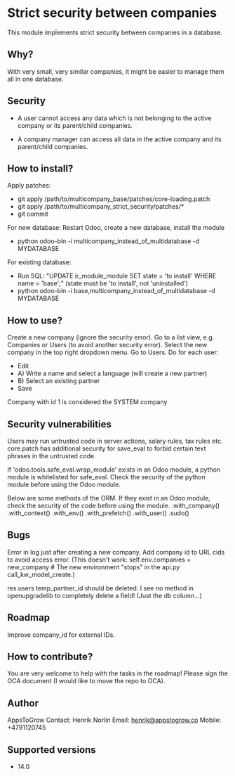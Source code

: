 # Strict security between companies

This module implements strict security between companies in a database.

## Why?

With very small, very similar companies, it might be easier to manage them all in one database.

## Security

- A user cannot access any data which is not belonging to the active company or its parent/child companies.

- A company manager can access all data in the active company and its parent/child companies.

## How to install?

Apply patches:
- git apply /path/to/multicompany_base/patches/core-loading.patch
- git apply /path/to/multicompany_strict_security/patches/*
- git commit

For new database: Restart Odoo, create a new database, install the module
- python odoo-bin -i multicompany_instead_of_multidatabase -d MYDATABASE

For existing database:
- Run SQL: "UPDATE ir_module_module SET state = 'to install' WHERE name = 'base';"
(state must be 'to install', not 'uninstalled')
- python odoo-bin -i base,multicompany_instead_of_multidatabase -d MYDATABASE

## How to use?

Create a new company (ignore the security error).
Go to a list view, e.g. Companies or Users (to avoid another security error).
Select the new company in the top right dropdown menu.
Go to Users.
Do for each user:
- Edit
- A) Write a name and select a language (will create a new partner)
- B) Select an existing partner
- Save

Company with id 1 is considered the SYSTEM company

## Security vulnerabilities

Users may run untrusted code in server actions, salary rules, tax rules etc.
core.patch has additional security for save_eval to forbid certain text phrases in the untrusted code.

If 'odoo.tools.safe_eval.wrap_module' exists in an Odoo module, a python module is whitelisted for safe_eval.
Check the security of the python module before using the Odoo module.

Below are some methods of the ORM. If they exist in an Odoo module, check the security of the code before using the module.
.with_company()
.with_context()
.with_env()
.with_prefetch()
.with_user()
.sudo()

## Bugs

Error in log just after creating a new company.
Add company id to URL cids to avoid access error.
(This doesn't work: self.env.companies = new_company # The new environment "stops" in the api.py call_kw_model_create.)

res.users temp_partner_id should be deleted. I see no method in openupgradelib to completely delete a field! (Just the db column...)

## Roadmap

Improve company_id for external IDs.

## How to contribute?

You are very welcome to help with the tasks in the roadmap!
Please sign the OCA document (I would like to move the repo to OCA).

## Author

AppsToGrow
Contact: Henrik Norlin
Email: henrik@appstogrow.co
Mobile: +4791120745

## Supported versions

- 14.0
